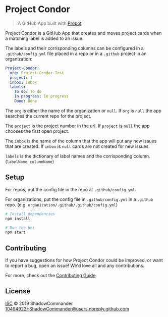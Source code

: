 # Project Condor

> A GitHub App built with [Probot](https://github.com/probot/probot)

Project Condor is a GitHub App that creates and moves project cards when a matching label is added to an issue.

The labels and their corrisponding columns can be configured in a `.github/config.yml` file placed in a repo or in a `.github` project in an organization:

```yaml
Project-Condor:
  org: Project-Condor-Test
  project: 1
  inbox: Inbox
  labels:
    To do: To do
    In progress: In progress
    Done: Done
```

The `org` is either the name of the organization or `null`. If `org` is `null` the app searches the current repo for the project.

The `project` is the project number in the url. If `project` is `null` the app chooses the first open project.

The `inbox` is the name of the column that the app will put any new issues that are created. If `inbox` is `null` cards are not created for new issues.

`labels` is the dictionary of label names and the corrisponding column. (`labelName`: `columnName`)

## Setup

For repos, put the config file in the repo at `.github/config.yml`.

For organizations, put the config file in `.github/config.yml` in a `.github` repo. (e.g. `organization/.github/.github/config.yml`)

 ```sh
# Install dependencies
npm install

# Run the bot
npm start
```

## Contributing

If you have suggestions for how Project Condor could be improved, or want to report a bug, open an issue! We'd love all and any contributions.

For more, check out the [Contributing Guide](CONTRIBUTING.md).

## License

[ISC](LICENSE) © 2019 ShadowCommander <10494922+ShadowCommander@users.noreply.github.com>
